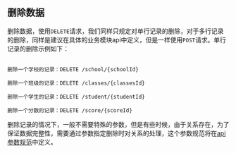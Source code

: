 ## 删除数据

删除数据，使用`DELETE`请求，我们同样只规定对单行记录的删除，对于多行记录的删除，同样是建议在具体的业务模块api中定义，但是一样使用`POST`请求。单行记录的删除示例如下：

```

删除一个学校的记录：DELETE /school/{schoolId}

删除一个班级的记录：DELETE /classes/{classesId}

删除一个学生的记录：DELETE /student/{studentId}

删除一个分数的记录：DELETE /score/{scoreId}

```



删除记录的情况下，一般不需要特殊的参数，但是有些时候，由于关系存在，为了保证数据完整性，需要通过参数指定删除时对关系的处理，这个参数规范将在[api参数规范](parameter.md)中定义。
